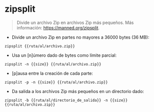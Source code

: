 # zipsplit

> Divide un archivo Zip en archivos Zip más pequeños.
> Más información: <https://manned.org/zipsplit>.

- Divide un archivo Zip en partes no mayores a 36000 bytes (36 MB):

`zipsplit {{ruta/al/archivo.zip}}`

- Usa un [n]úmero dado de bytes como límite parcial:

`zipsplit -n {{size}} {{ruta/al/archivo.zip}}`

- [p]ausa entre la creación de cada parte:

`zipsplit -p -n {{size}} {{ruta/al/archivo.zip}}`

- Da salida a los archivos Zip más pequeños en un directorio dado:

`zipsplit -b {{ruta/al/directorio_de_salida}} -n {{size}} {{ruta/al/archivo.zip}}`
